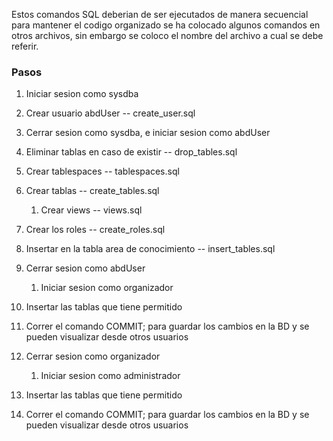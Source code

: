 Estos comandos SQL deberian de ser ejecutados de manera secuencial
para mantener el codigo organizado se ha colocado algunos comandos
en otros archivos, sin embargo se coloco el nombre del archivo a cual
se debe referir.

### Pasos

1. Iniciar sesion como sysdba

2. Crear usuario abdUser -- create_user.sql

3. Cerrar sesion como sysdba, e iniciar sesion como abdUser

4. Eliminar tablas en caso de existir -- drop_tables.sql

5. Crear tablespaces -- tablespaces.sql

6. Crear tablas -- create_tables.sql

   1. Crear views -- views.sql

7. Crear los roles -- create_roles.sql

8. Insertar en la tabla area de conocimiento -- insert_tables.sql

9. Cerrar sesion como abdUser

   1. Iniciar sesion como organizador

10. Insertar las tablas que tiene permitido

11. Correr el comando COMMIT; para guardar los cambios en la BD y se pueden visualizar desde otros usuarios

12. Cerrar sesion como organizador

    1. Iniciar sesion como administrador

13. Insertar las tablas que tiene permitido

14. Correr el comando COMMIT; para guardar los cambios en la BD y se pueden visualizar desde otros usuarios
